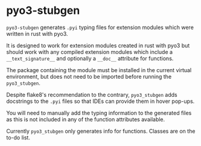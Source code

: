 # pyo3-stubgen

`pyo3-stubgen` generates `.pyi` typing files for extension modules which were written in rust with pyo3.

It is designed to work for extension modules created in rust with pyo3 but should work with any compiled extension
modules which include a `__text_signature__` and optionally a `__doc__` attribute for functions.

The package containing the module must be installed in the current virtual environment, but does not need to be
imported before running the `pyo3_stubgen`.

Despite flake8's recommendation to the contrary, `pyo3_stubgen` adds docstrings to the `.pyi` files so that IDEs can
provide them in hover pop-ups.

You will need to manually add the typing information to the generated files as this is not included in any of the
function attributes available.

Currently `pyo3_stubgen` only generates info for functions. Classes are on the to-do list.